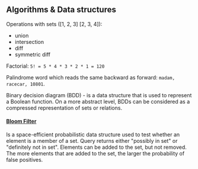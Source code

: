 Algorithms & Data structures
-

Operations with sets ([1, 2, 3] [2, 3, 4]):
* union
* intersection
* diff
* symmetric diff

Factorial: `5! = 5 * 4 * 3 * 2 * 1 = 120`

Palindrome word which reads the same backward as forward: `madam, racecar, 10801`.

Binary decision diagram (BDD) -  is a data structure
that is used to represent a Boolean function.
On a more abstract level, BDDs can be considered
as a compressed representation of sets or relations.

#### [Bloom Filter](https://monosnap.com/file/pgYT6nOzrYcA9Y7Qx5Ed8EGDAO2QvX)

Is a space-efficient probabilistic data structure used to test whether an element is a member of a set.
Query returns either "possibly in set" or "definitely not in set".
Elements can be added to the set, but not removed.
The more elements that are added to the set, the larger the probability of false positives.
